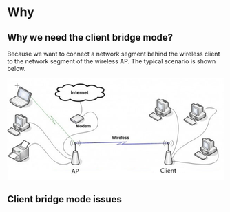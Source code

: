 # Why

## Why we need the client bridge mode?

Because we want to connect a network segment behind the wireless client to the network segment of the wireless AP. The typical scenario is shown below.

![A scenario of the client bridge mode](.gitbook/assets/image.png)

## Client bridge mode issues



